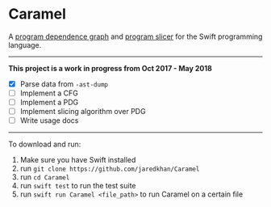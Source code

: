 # Caramel

A [program dependence graph](https://en.wikipedia.org/wiki/Program_Dependence_Graph) and [program slicer](https://en.wikipedia.org/wiki/Program_slicing) for the Swift programming language.

---
**This project is a work in progress from Oct 2017 - May 2018**

- [x] Parse data from `-ast-dump`
- [ ] Implement a CFG
- [ ] Implement a PDG
- [ ] Implement slicing algorithm over PDG
- [ ] Write usage docs

---

To download and run:

1. Make sure you have Swift installed
2. run `git clone https://github.com/jaredkhan/Caramel`
3. run `cd Caramel`
4. run `swift test` to run the test suite
5. run `swift run Caramel <file_path>` to run Caramel on a certain file